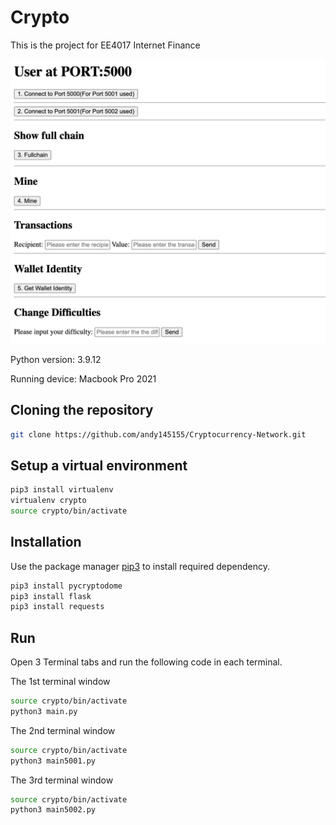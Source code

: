 # Crypto

This is the project for EE4017 Internet Finance 

![Alt text](pic/5000.png "Title")

Python version: 3.9.12

Running device: Macbook Pro 2021 

## Cloning the repository

```bash
git clone https://github.com/andy145155/Cryptocurrency-Network.git
```

## Setup a virtual environment 
```bash
pip3 install virtualenv
virtualenv crypto
source crypto/bin/activate
```
## Installation

Use the package manager [pip3](https://pip.pypa.io/en/stable/) to install required dependency.

```bash
pip3 install pycryptodome
pip3 install flask
pip3 install requests
```

## Run

Open 3 Terminal tabs and run the following code in each terminal.

The 1st terminal window
```bash
source crypto/bin/activate
python3 main.py
```

The 2nd terminal window
```bash
source crypto/bin/activate
python3 main5001.py
```

The 3rd terminal window
```bash
source crypto/bin/activate
python3 main5002.py
```